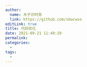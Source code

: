 ```yaml
---
author: 
  name: 木子识时务
  link: https://github.com/sbwcwso
editLink: true
title: 代码优化
date: 2021-09-21 11:49:29
permalink: 
categories: 
  - 
tags: 
  - 
---
```

